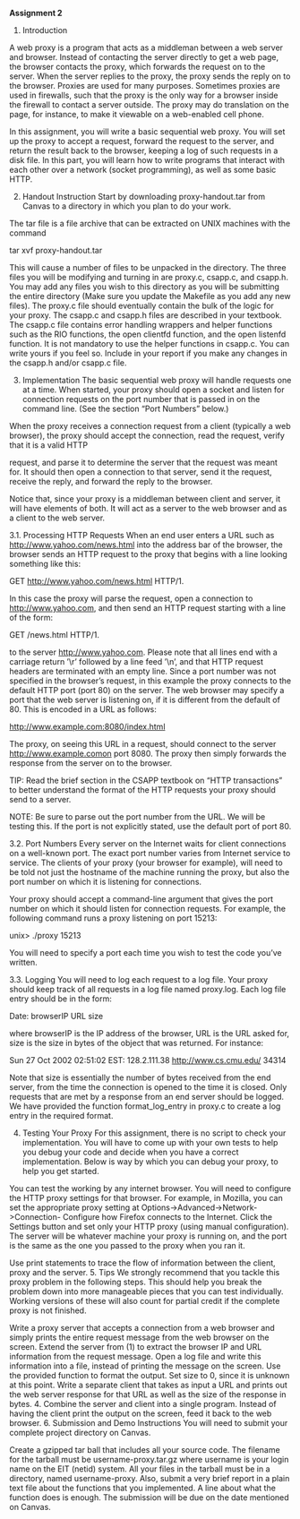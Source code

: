 **Assignment 2**

1. Introduction

A web proxy is a program that acts as a middleman between a web server and browser.
Instead of contacting the server directly to get a web page, the browser contacts the
proxy, which forwards the request on to the server. When the server replies to the proxy,
the proxy sends the reply on to the browser. Proxies are used for many purposes.
Sometimes proxies are used in firewalls, such that the proxy is the only way for a browser
inside the firewall to contact a server outside. The proxy may do translation on the page,
for instance, to make it viewable on a web-enabled cell phone.

In this assignment, you will write a basic sequential web proxy. You will set up the proxy
to accept a request, forward the request to the server, and return the result back to the
browser, keeping a log of such requests in a disk file. In this part, you will learn how to
write programs that interact with each other over a network (socket programming), as well
as some basic HTTP.

2. Handout Instruction
Start by downloading proxy-handout.tar from Canvas to a directory in which you plan
to do your work.

The tar file is a file archive that can be extracted on UNIX machines with the command

tar xvf proxy-handout.tar

This will cause a number of files to be unpacked in the directory. The three files you will
be modifying and turning in are proxy.c, csapp.c, and csapp.h. You may add any files you
wish to this directory as you will be submitting the entire directory (Make sure you update
the Makefile as you add any new files). The proxy.c file should eventually contain the bulk
of the logic for your proxy. The csapp.c and csapp.h files are described in your textbook.
The csapp.c file contains error handling wrappers and helper functions such as the RIO
functions, the open clientfd function, and the open listenfd function. It is not mandatory to
use the helper functions in csapp.c. You can write yours if you feel so. Include in your
report if you make any changes in the csapp.h and/or csapp.c file.

3. Implementation
The basic sequential web proxy will handle requests one at a time. When started, your
proxy should open a socket and listen for connection requests on the port number that is
passed in on the command line. (See the section “Port Numbers” below.)

When the proxy receives a connection request from a client (typically a web browser), the
proxy should accept the connection, read the request, verify that it is a valid HTTP

request, and parse it to determine the server that the request was meant for. It should
then open a connection to that server, send it the request, receive the reply, and forward
the reply to the browser.

Notice that, since your proxy is a middleman between client and server, it will have
elements of both. It will act as a server to the web browser and as a client to the web
server.

3.1. Processing HTTP Requests
When an end user enters a URL such as http://www.yahoo.com/news.html into the
address bar of the browser, the browser sends an HTTP request to the proxy that begins
with a line looking something like this:

GET http://www.yahoo.com/news.html HTTP/1.

In this case the proxy will parse the request, open a connection to http://www.yahoo.com, and
then send an HTTP request starting with a line of the form:

GET /news.html HTTP/1.

to the server http://www.yahoo.com. Please note that all lines end with a carriage return ’\r’
followed by a line feed ’\n’, and that HTTP request headers are terminated with an empty
line. Since a port number was not specified in the browser’s request, in this example the
proxy connects to the default HTTP port (port 80) on the server. The web browser may
specify a port that the web server is listening on, if it is different from the default of 80.
This is encoded in a URL as follows:

http://www.example.com:8080/index.html

The proxy, on seeing this URL in a request, should connect to the server
http://www.example.comon port 8080. The proxy then simply forwards the response from the
server on to the browser.

TIP: Read the brief section in the CSAPP textbook on “HTTP transactions” to better
understand the format of the HTTP requests your proxy should send to a server.

NOTE: Be sure to parse out the port number from the URL. We will be testing this. If the
port is not explicitly stated, use the default port of port 80.

3.2. Port Numbers
Every server on the Internet waits for client connections on a well-known port. The exact
port number varies from Internet service to service. The clients of your proxy (your
browser for example), will need to be told not just the hostname of the machine running
the proxy, but also the port number on which it is listening for connections.

Your proxy should accept a command-line argument that gives the port number on which
it should listen for connection requests. For example, the following command runs a proxy
listening on port 15213:

unix> ./proxy 15213

You will need to specify a port each time you wish to test the code you’ve written.

3.3. Logging
You will need to log each request to a log file. Your proxy should keep track of all
requests in a log file named proxy.log. Each log file entry should be in the form:

Date: browserIP URL size

where browserIP is the IP address of the browser, URL is the URL asked for, size is the
size in bytes of the object that was returned. For instance:

Sun 27 Oct 2002 02:51:02 EST: 128.2.111.38 http://www.cs.cmu.edu/ 34314

Note that size is essentially the number of bytes received from the end server, from the
time the connection is opened to the time it is closed. Only requests that are met by a
response from an end server should be logged. We have provided the function
format_log_entry in proxy.c to create a log entry in the required format.

4. Testing Your Proxy
For this assignment, there is no script to check your implementation. You will have to
come up with your own tests to help you debug your code and decide when you have a
correct implementation. Below is way by which you can debug your proxy, to help you get
started.

You can test the working by any internet browser. You will need to configure the
HTTP proxy settings for that browser. For example, in Mozilla, you can set the
appropriate proxy setting at Options->Advanced->Network->Connection-
Configure how Firefox connects to the Internet. Click the Settings button and set
only your HTTP proxy (using manual configuration). The server will be whatever
machine your proxy is running on, and the port is the same as the one you passed
to the proxy when you ran it.

Use print statements to trace the flow of information between the client, proxy and
the server.
5. Tips
We strongly recommend that you tackle this proxy problem in the following steps. This
should help you break the problem down into more manageable pieces that you can test
individually. Working versions of these will also count for partial credit if the complete
proxy is not finished.

Write a proxy server that accepts a connection from a web browser and simply prints
the entire request message from the web browser on the screen.
Extend the server from (1) to extract the browser IP and URL information from the
request message. Open a log file and write this information into a file, instead of
printing the message on the screen. Use the provided function to format the output.
Set size to 0, since it is unknown at this point.
Write a separate client that takes as input a URL and prints out the web server response
for that URL as well as the size of the response in bytes.
4. Combine the server and client into a single program. Instead of having the client
print the output on the screen, feed it back to the web browser.
6. Submission and Demo Instructions
You will need to submit your complete project directory on Canvas.

Create a gzipped tar ball that includes all your source code.
The filename for the tarball must be username-proxy.tar.gz where username is
your login name on the EIT (netid) system.
All your files in the tarball must be in a directory, named username-proxy.
Also, submit a very brief report in a plain text file about the functions that you
implemented. A line about what the function does is enough.
The submission will be due on the date mentioned on Canvas.
